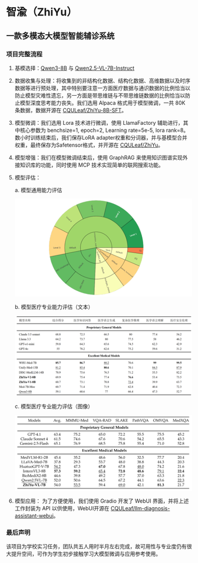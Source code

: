 # 智渝（ZhiYu）

## 一款多模态大模型智能辅诊系统

### 项目完整流程

1. 基模选择：[Qwen3-8B](https://huggingface.co/Qwen/Qwen3-8B) 与 [Qwen2.5-VL-7B-Instruct](https://huggingface.co/Qwen/Qwen2.5-VL-7B-Instruct)
2. 数据收集与处理：将收集到的非结构化数据、结构化数据、高维数据以及时序数据等进行预处理，其中特别要注意一方面医疗数据与通识数据的比例恰当以防止模型灾难性遗忘，另一方面是带思维链与不带思维链数据的比例恰当以防止模型深度思考能力丧失。我们选用 Alpaca 格式用于模型微调，一共 80K 条数据，数据开源在 [CQULeaf/ZhiYu-8B-SFT](https://huggingface.co/datasets/CQULeaf/ZhiYu-8B-SFT)。
3. 模型微调：我们选用 Lora 技术进行微调，使用 LlamaFactory 辅助进行，其中核心参数为 benchsize=1, epoch=2, Learning rate=5e-5, lora rank=8。数小时训练结束后，我们保存LoRA adapter权重和分词器，并与基模型合并权重，最终保存为Safetensor格式，并开源在 [CQULeaf/ZhiYu](https://huggingface.co/CQULeaf/ZhiYu)。
4. 模型增强：我们在模型微调结束后，使用 GraphRAG 来使用知识图谱实现外接知识库的功能，同时使用 MCP 技术实现简单的联网搜索功能。
5. 模型评估：

   a. 模型通用能力评估

    ![模型通用能力评估](image/general-eval.png)

    b. 模型医疗专业能力评估（文本）

    ![模型医疗专业能力评估（文本）](image/medtext-eval.png)

    c. 模型医疗专业能力评估（图像）

    ![模型医疗专业能力评估（图像）](image/medimage-eval.png)
6. 模型应用：
为了方便使用，我们使用 Gradio 开发了 WebUI 界面，并将上述工作封装为 API 以供使用，WebUI开源在 [CQULeaf/llm-diagnosis-assistant-webui](https://github.com/CQULeaf/llm-diagnosis-assistant-webui)。

### 最后声明

该项目为学校实习任务，团队共五人用时半月左右完成，故可用性与专业度仍有很大提升空间，可作为学生初步接触学习大模型微调与应用参考使用。
